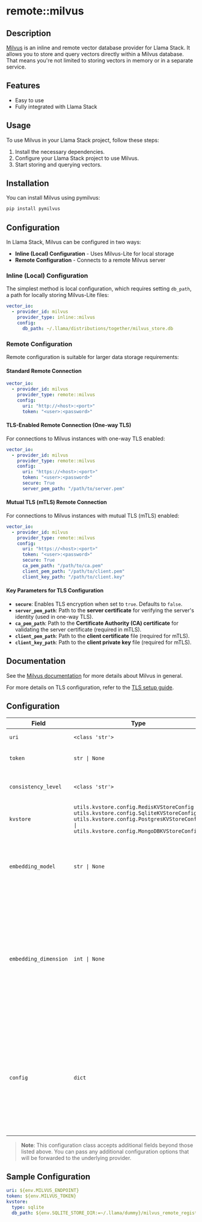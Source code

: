 # remote::milvus

## Description


[Milvus](https://milvus.io/) is an inline and remote vector database provider for Llama Stack. It
allows you to store and query vectors directly within a Milvus database.
That means you're not limited to storing vectors in memory or in a separate service.

## Features

- Easy to use
- Fully integrated with Llama Stack

## Usage

To use Milvus in your Llama Stack project, follow these steps:

1. Install the necessary dependencies.
2. Configure your Llama Stack project to use Milvus.
3. Start storing and querying vectors.

## Installation

You can install Milvus using pymilvus:

```bash
pip install pymilvus
```

## Configuration

In Llama Stack, Milvus can be configured in two ways:
- **Inline (Local) Configuration** - Uses Milvus-Lite for local storage
- **Remote Configuration** - Connects to a remote Milvus server

### Inline (Local) Configuration

The simplest method is local configuration, which requires setting `db_path`, a path for locally storing Milvus-Lite files:

```yaml
vector_io:
  - provider_id: milvus
    provider_type: inline::milvus
    config:
      db_path: ~/.llama/distributions/together/milvus_store.db
```

### Remote Configuration

Remote configuration is suitable for larger data storage requirements:

#### Standard Remote Connection

```yaml
vector_io:
  - provider_id: milvus
    provider_type: remote::milvus
    config:
      uri: "http://<host>:<port>"
      token: "<user>:<password>"
```

#### TLS-Enabled Remote Connection (One-way TLS)

For connections to Milvus instances with one-way TLS enabled:

```yaml
vector_io:
  - provider_id: milvus
    provider_type: remote::milvus
    config:
      uri: "https://<host>:<port>"
      token: "<user>:<password>"
      secure: True
      server_pem_path: "/path/to/server.pem"
```

#### Mutual TLS (mTLS) Remote Connection

For connections to Milvus instances with mutual TLS (mTLS) enabled:

```yaml
vector_io:
  - provider_id: milvus
    provider_type: remote::milvus
    config:
      uri: "https://<host>:<port>"
      token: "<user>:<password>"
      secure: True
      ca_pem_path: "/path/to/ca.pem"
      client_pem_path: "/path/to/client.pem"
      client_key_path: "/path/to/client.key"
```

#### Key Parameters for TLS Configuration

- **`secure`**: Enables TLS encryption when set to `true`. Defaults to `false`.
- **`server_pem_path`**: Path to the **server certificate** for verifying the server's identity (used in one-way TLS).
- **`ca_pem_path`**: Path to the **Certificate Authority (CA) certificate** for validating the server certificate (required in mTLS).
- **`client_pem_path`**: Path to the **client certificate** file (required for mTLS).
- **`client_key_path`**: Path to the **client private key** file (required for mTLS).

## Documentation
See the [Milvus documentation](https://milvus.io/docs/install-overview.md) for more details about Milvus in general.

For more details on TLS configuration, refer to the [TLS setup guide](https://milvus.io/docs/tls.md).


## Configuration

| Field | Type | Required | Default | Description |
|-------|------|----------|---------|-------------|
| `uri` | `<class 'str'>` | No | PydanticUndefined | The URI of the Milvus server |
| `token` | `str \| None` | No | PydanticUndefined | The token of the Milvus server |
| `consistency_level` | `<class 'str'>` | No | Strong | The consistency level of the Milvus server |
| `kvstore` | `utils.kvstore.config.RedisKVStoreConfig \| utils.kvstore.config.SqliteKVStoreConfig \| utils.kvstore.config.PostgresKVStoreConfig \| utils.kvstore.config.MongoDBKVStoreConfig` | No | sqlite | Config for KV store backend |
| `embedding_model` | `str \| None` | No |  | Optional default embedding model for this provider. If not specified, will use system default. |
| `embedding_dimension` | `int \| None` | No |  | Optional embedding dimension override. Only needed for models with variable dimensions (e.g., Matryoshka embeddings). If not specified, will auto-lookup from model registry. |
| `config` | `dict` | No | {} | This configuration allows additional fields to be passed through to the underlying Milvus client. See the [Milvus](https://milvus.io/docs/install-overview.md) documentation for more details about Milvus in general. |

> **Note**: This configuration class accepts additional fields beyond those listed above. You can pass any additional configuration options that will be forwarded to the underlying provider.

## Sample Configuration

```yaml
uri: ${env.MILVUS_ENDPOINT}
token: ${env.MILVUS_TOKEN}
kvstore:
  type: sqlite
  db_path: ${env.SQLITE_STORE_DIR:=~/.llama/dummy}/milvus_remote_registry.db

```


